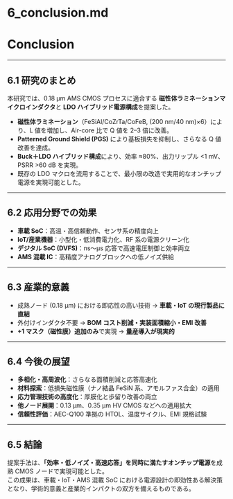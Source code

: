 # 6_conclusion.md
# Conclusion

---

## 6.1 研究のまとめ
本研究では、0.18 µm AMS CMOS プロセスに適合する **磁性体ラミネーションマイクロインダクタ**と **LDO ハイブリッド電源構成**を提案した。  

- **磁性体ラミネーション**（FeSiAl/CoZrTa/CoFeB, (200 nm/40 nm)×6）により、L 値を増加し、Air-core 比で Q 値を 2–3 倍に改善。  
- **Patterned Ground Shield (PGS)** により基板損失を抑制し、さらなる Q 値改善を達成。  
- **Buck＋LDO ハイブリッド構成**により、効率 ≈80%、出力リップル <1 mV、PSRR >60 dB を実現。  
- 既存の LDO マクロを流用することで、最小限の改造で実用的なオンチップ電源を実現可能とした。  

---

## 6.2 応用分野での効果
- **車載 SoC**：高温・高信頼動作、センサ系の精度向上  
- **IoT/産業機器**：小型化・低消費電力化、RF 系の電源クリーン化  
- **デジタル SoC (DVFS)**：ns〜µs 応答で高速電圧制御と効率両立  
- **AMS 混載 IC**：高精度アナログブロックへの低ノイズ供給  

---

## 6.3 産業的意義
- 成熟ノード (0.18 µm) における即応性の高い技術 → **車載・IoT の現行製品に直結**  
- 外付けインダクタ不要 → **BOM コスト削減・実装面積縮小・EMI 改善**  
- **+1 マスク（磁性膜）追加のみ**で実現 → **量産導入が現実的**  

---

## 6.4 今後の展望
- **多相化・高周波化**：さらなる面積削減と応答高速化  
- **材料探索**：低損失磁性膜（ナノ結晶 FeSiN 系、アモルファス合金）の適用  
- **応力管理技術の高度化**：厚膜化と歩留り改善の両立  
- **他ノード展開**：0.13 µm、0.35 µm HV CMOS などへの適用拡大  
- **信頼性評価**：AEC-Q100 準拠の HTOL、温度サイクル、EMI 規格試験  

---

## 6.5 結論
提案手法は、**「効率・低ノイズ・高速応答」を同時に満たすオンチップ電源**を成熟 CMOS ノードで実現可能とした。  
この成果は、車載・IoT・AMS 混載 SoC における電源設計の即効性ある解決策となり、学術的意義と産業的インパクトの双方を備えるものである。
